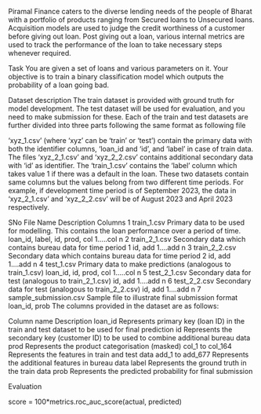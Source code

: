 Piramal Finance caters to the diverse lending needs of the people of Bharat with a portfolio of products ranging from Secured loans to Unsecured loans. Acquisition models are used to judge the credit worthiness of a customer before giving out loan. Post giving out a loan, various internal metrics are used to track the performance of the loan to take necessary steps whenever required.


Task
You are given a set of loans and various parameters on it. Your objective is to train a binary classification model which outputs the probability of a loan going bad.


Dataset description
The train dataset is provided with ground truth for model development. The test dataset will be used for evaluation, and you need to make submission for these. Each of the train and test datasets are further divided into three parts following the same format as
following file

‘xyz_1.csv’ (where ‘xyz’ can be ‘train’ or ‘test’) contain the primary data with both the identifier columns, ‘loan_id and ‘id’, and ‘label’ in case of train data.
The files ‘xyz_2_1.csv’ and ‘xyz_2_2.csv’ contains additional secondary data with ‘id’ as identifier.
The ‘train_1.csv’ contains the ‘label’ column which takes value 1 if there was a default in the loan. These two datasets contain same columns but the values belong from two different time periods. For example, if development time period is of September 2023, the data in ‘xyz_2_1.csv’ and ‘xyz_2_2.csv’ will be of August 2023 and April 2023 respectively.

SNo	File Name	Description	Columns
1	train_1.csv	Primary data to be used for modelling. This contains the loan performance over a period of time.	loan_id, label, id, prod, col 1…..col n
2	train_2_1.csv	Secondary data which contains bureau data for time period 1	id, add 1….add n
3	train_2_2.csv	Secondary data which contains bureau data for time period 2	id, add 1….add n
4	test_1.csv	Primary data to make predictions (analogous to train_1.csv)	loan_id, id, prod, col 1…..col n
5	test_2_1.csv	Secondary data for test (analogous to train_2_1.csv)	id, add 1….add n
6	test_2_2.csv	Secondary data for test (analogous to train_2_2.csv)	id, add 1….add n
7	sample_submission.csv	Sample file to illustrate final submission format	loan_id, prob
The columns provided in the dataset are as follows:

Column name	Description
loan_id	Represents primary key (loan ID) in the train and test dataset to be used for final prediction
id	Represents the secondary key (customer ID) to be used to combine additional bureau data
prod	Represents the product categorisation (masked)
col_1 to col_164	Represents the features in train and test data
add_1 to add_677	Represents the additional features in bureau data
label	Represents the ground truth in the train data
prob	Represents the predicted probability for final submission

Evaluation

score = 100*metrics.roc_auc_score(actual, predicted)
